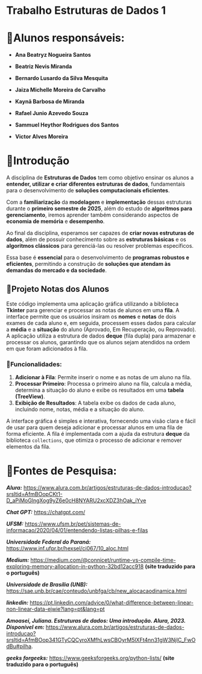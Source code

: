 # Trabalho Estruturas de Dados 1

# 🔹Alunos responsáveis:

- **Ana Beatryz Nogueira Santos**

- **Beatriz Nevis Miranda**

- **Bernardo Lusardo da Silva Mesquita**

- **Jaiza Michelle Moreira de Carvalho**

- **Kaynã Barbosa de Miranda**

- **Rafael Junio Azevedo Souza**

- **Sammuel Heythor Rodrigues dos Santos**

- **Victor Alves Moreira**


# 🔹Introdução

A disciplina de **Estruturas de Dados** tem como objetivo ensinar os alunos a **entender, utilizar e criar diferentes estruturas de dados**, fundamentais para o desenvolvimento de **soluções computacionais eficientes**.  

Com a **familiarização** da **modelagem** e **implementação** dessas estruturas durante o **primeiro semestre de 2025**, além do estudo de **algoritmos para gerenciamento**, iremos aprender também considerando aspectos de **economia de memória** e **desempenho**.  

Ao final da disciplina, esperamos ser capazes de **criar novas estruturas de dados**, além de possuir conhecimento sobre as **estruturas básicas** e os **algoritmos clássicos** para gerenciá-las ou resolver problemas específicos.  

Essa base é **essencial** para o desenvolvimento de **programas robustos e eficientes**, permitindo a construção de **soluções que atendam às demandas do mercado e da sociedade**.  

## 🔹Projeto Notas dos Alunos

Este código implementa uma aplicação gráfica utilizando a biblioteca **Tkinter** para gerenciar e processar as notas de alunos em uma **fila**. A interface permite que os usuários insiram os **nomes** e **notas** de dois exames de cada aluno e, em seguida, processem esses dados para calcular a **média** e a **situação** do aluno (Aprovado, Em Recuperação, ou Reprovado). A aplicação utiliza a estrutura de dados **deque** (fila dupla) para armazenar e processar os alunos, garantindo que os alunos sejam atendidos na ordem em que foram adicionados à fila.

### 🔹Funcionalidades:
1. **Adicionar à Fila**: Permite inserir o nome e as notas de um aluno na fila.
2. **Processar Primeiro**: Processa o primeiro aluno na fila, calcula a média, determina a situação do aluno e exibe os resultados em uma **tabela (TreeView)**.
3. **Exibição de Resultados**: A tabela exibe os dados de cada aluno, incluindo nome, notas, média e a situação do aluno.

A interface gráfica é simples e interativa, fornecendo uma visão clara e fácil de usar para quem deseja adicionar e processar alunos em uma fila de forma eficiente. A fila é implementada com a ajuda da estrutura **deque** da biblioteca `collections`, que otimiza o processo de adicionar e remover elementos da fila.


# 🔹Fontes de Pesquisa:

***Alura:*** https://www.alura.com.br/artigos/estruturas-de-dados-introducao?srsltid=AfmBOopCKt1-D_aPiMoGlngXog9yZ6e0cH8NYARU2xcXDZ3hOak_iYve

***Chat GPT:*** https://chatgpt.com/

***UFSM:*** https://www.ufsm.br/pet/sistemas-de-informacao/2020/04/01/entendendo-listas-pilhas-e-filas

***Universidade Federal do Paraná:*** https://www.inf.ufpr.br/hexsel/ci067/10_aloc.html

***Medium:*** https://medium.com/@connicet/runtime-vs-compile-time-exploring-memory-allocation-in-python-32bd12acc918 **(site traduzido para o português)**

***Universidade de Brasília (UNB):*** https://sae.unb.br/cae/conteudo/unbfga/cb/new_alocacaodinamica.html

***linkedin:*** https://pt.linkedin.com/advice/0/what-difference-between-linear-non-linear-data-ejwie?lang=pt&lang=pt

***Amoasei, Juliana. Estruturas de dados: Uma introdução. Alura, 2023. Disponível em:*** https://www.alura.com.br/artigos/estruturas-de-dados-introducao?srsltid=AfmBOop341GTyCQCyroXMfhLwsCBOyrM5lXFt4nn31gW3NjIC_FwOdBu#pilha.

***geeks forgeeks:*** https://www.geeksforgeeks.org/python-lists/ **(site traduzido para o português)**

